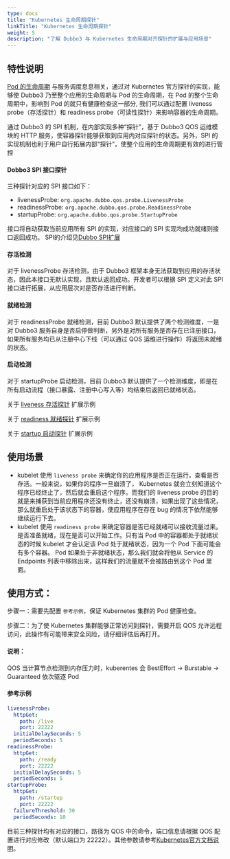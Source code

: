 ```yaml
---
type: docs
title: "Kubernetes 生命周期探针"
linkTitle: "Kubernetes 生命周期探针"
weight: 5
description: "了解 Dubbo3 与 Kubernetes 生命周期对齐探针的扩展与应用场景"
---
```

## 特性说明
[Pod 的生命周期](https://kubernetes.io/zh/docs/concepts/workloads/pods/pod-lifecycle/)  与服务调度息息相关，通过对 Kubernetes 官方探针的实现，能够使 Dubbo3 乃至整个应用的生命周期与 Pod 的生命周期，在 Pod 的整个生命周期中，影响到 Pod 的就只有健康检查这一部分, 我们可以通过配置 liveness probe（存活探针）和 readiness probe（可读性探针）来影响容器的生命周期。

通过 Dubbo3 的 SPI 机制，在内部实现多种“探针”，基于 Dubbo3 QOS 运维模块的 HTTP 服务，使容器探针能够获取到应用内对应探针的状态。另外，SPI 的实现机制也利于用户自行拓展内部“探针”，使整个应用的生命周期更有效的进行管控

#### Dobbo3 SPI 接口探针

三种探针对应的 SPI 接口如下：

-   livenessProbe:  `org.apache.dubbo.qos.probe.LivenessProbe`
-   readinessProbe:  `org.apache.dubbo.qos.probe.ReadinessProbe`
-   startupProbe:  `org.apache.dubbo.qos.probe.StartupProbe`

接口将自动获取当前应用所有 SPI 的实现，对应接口的 SPI 实现均成功就绪则接口返回成功。
SPI的介绍见[Dubbo SPI扩展](/zh/docs3-v2/java-sdk/reference-manual/spi/description/)

#### 存活检测

对于 livenessProbe 存活检测，由于 Dubbo3 框架本身无法获取到应用的存活状态，因此本接口无默认实现，且默认返回成功。开发者可以根据 SPI 定义对此 SPI 接口进行拓展，从应用层次对是否存活进行判断。

#### 就绪检测

对于 readinessProbe 就绪检测，目前 Dubbo3 默认提供了两个检测维度，一是对 Dubbo3 服务自身是否启停做判断，另外是对所有服务是否存在已注册接口，如果所有服务均已从注册中心下线（可以通过 QOS 运维进行操作）将返回未就绪的状态。

#### 启动检测

对于 startupProbe 启动检测，目前 Dubbo3 默认提供了一个检测维度，即是在所有启动流程（接口暴露、注册中心写入等）均结束后返回已就绪状态。


关于 [liveness 存活探针](../../../reference-manual/spi/description/liveness/) 扩展示例

关于 [readiness 就绪探针](../../../reference-manual/spi/description/readiness/) 扩展示例

关于 [startup 启动探针](../../../reference-manual/spi/description/startup/) 扩展示例

## 使用场景
- kubelet 使用 `liveness probe` 来确定你的应用程序是否正在运行，查看是否存活。一般来说，如果你的程序一旦崩溃了， Kubernetes 就会立刻知道这个程序已经终止了，然后就会重启这个程序。而我们的 liveness probe 的目的就是来捕获到当前应用程序还没有终止，还没有崩溃，如果出现了这些情况，那么就重启处于该状态下的容器，使应用程序在存在 bug 的情况下依然能够继续运行下去。
- kubelet 使用 `readiness probe` 来确定容器是否已经就绪可以接收流量过来。是否准备就绪，现在是否可以开始工作。只有当 Pod 中的容器都处于就绪状态的时候 kubelet 才会认定该 Pod 处于就绪状态，因为一个 Pod 下面可能会有多个容器。 Pod 如果处于非就绪状态，那么我们就会将他从 Service 的 Endpoints 列表中移除出来，这样我们的流量就不会被路由到这个 Pod 里面。
 
## 使用方式：
  步骤一：需要先配置 `参考示例`，保证 Kubernetes 集群的 Pod 健康检查。
  
  步骤二：为了使 Kubernetes 集群能够正常访问到探针，需要开启 QOS 允许远程访问，此操作有可能带来安全风险，请仔细评估后再打开。
#### 说明：
 QOS 当计算节点检测到内存压力时，kuberentes 会 BestEffort -> Burstable -> Guaranteed 依次驱逐 Pod

#### 参考示例
```yaml
livenessProbe:
  httpGet:
    path: /live
    port: 22222
  initialDelaySeconds: 5
  periodSeconds: 5
readinessProbe:
  httpGet:
    path: /ready
    port: 22222
  initialDelaySeconds: 5
  periodSeconds: 5
startupProbe:
  httpGet:
    path: /startup
    port: 22222
  failureThreshold: 30
  periodSeconds: 10
```
目前三种探针均有对应的接口，路径为 QOS 中的命令，端口信息请根据 QOS 配置进行对应修改（默认端口为 22222）。其他参数请参考[Kubernetes官方文档说明](https://kubernetes.io/zh/docs/tasks/configure-pod-container/configure-liveness-readiness-startup-probes/)。
